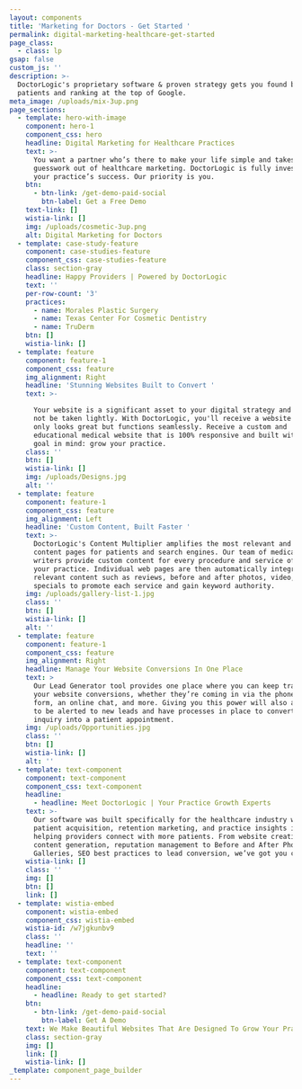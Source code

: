 ```yaml
---
layout: components
title: 'Marketing for Doctors - Get Started '
permalink: digital-marketing-healthcare-get-started
page_class:
  - class: lp
gsap: false
custom_js: ''
description: >-
  DoctorLogic's proprietary software & proven strategy gets you found by more
  patients and ranking at the top of Google.
meta_image: /uploads/mix-3up.png
page_sections:
  - template: hero-with-image
    component: hero-1
    component_css: hero
    headline: Digital Marketing for Healthcare Practices
    text: >-
      You want a partner who’s there to make your life simple and takes the
      guesswork out of healthcare marketing. DoctorLogic is fully invested in
      your practice’s success. Our priority is you.
    btn:
      - btn-link: /get-demo-paid-social
        btn-label: Get a Free Demo
    text-link: []
    wistia-link: []
    img: /uploads/cosmetic-3up.png
    alt: Digital Marketing for Doctors
  - template: case-study-feature
    component: case-studies-feature
    component_css: case-studies-feature
    class: section-gray
    headline: Happy Providers | Powered by DoctorLogic
    text: ''
    per-row-count: '3'
    practices:
      - name: Morales Plastic Surgery
      - name: Texas Center For Cosmetic Dentistry
      - name: TruDerm
    btn: []
    wistia-link: []
  - template: feature
    component: feature-1
    component_css: feature
    img_alignment: Right
    headline: 'Stunning Websites Built to Convert '
    text: >-

      Your website is a significant asset to your digital strategy and should
      not be taken lightly. With DoctorLogic, you'll receive a website that not
      only looks great but functions seamlessly. Receive a custom and
      educational medical website that is 100% responsive and built with one
      goal in mind: grow your practice.
    class: ''
    btn: []
    wistia-link: []
    img: /uploads/Designs.jpg
    alt: ''
  - template: feature
    component: feature-1
    component_css: feature
    img_alignment: Left
    headline: 'Custom Content, Built Faster '
    text: >-
      DoctorLogic's Content Multiplier amplifies the most relevant and engaging
      content pages for patients and search engines. Our team of medical content
      writers provide custom content for every procedure and service offered at
      your practice. Individual web pages are then automatically integrated with
      relevant content such as reviews, before and after photos, video, and
      specials to promote each service and gain keyword authority.
    img: /uploads/gallery-list-1.jpg
    class: ''
    btn: []
    wistia-link: []
    alt: ''
  - template: feature
    component: feature-1
    component_css: feature
    img_alignment: Right
    headline: Manage Your Website Conversions In One Place
    text: >
      Our Lead Generator tool provides one place where you can keep track of all
      your website conversions, whether they’re coming in via the phone, a web
      form, an online chat, and more. Giving you this power will also allow you
      to be alerted to new leads and have processes in place to convert a mere
      inquiry into a patient appointment.
    img: /uploads/Opportunities.jpg
    class: ''
    btn: []
    wistia-link: []
    alt: ''
  - template: text-component
    component: text-component
    component_css: text-component
    headline:
      - headline: Meet DoctorLogic | Your Practice Growth Experts
    text: >-
      Our software was built specifically for the healthcare industry with
      patient acquisition, retention marketing, and practice insights in mind,
      helping providers connect with more patients. From website creation to
      content generation, reputation management to Before and After Photo
      Galleries, SEO best practices to lead conversion, we’ve got you covered.
    wistia-link: []
    class: ''
    img: []
    btn: []
    link: []
  - template: wistia-embed
    component: wistia-embed
    component_css: wistia-embed
    wistia-id: /w7jgkunbv9
    class: ''
    headline: ''
    text: ''
  - template: text-component
    component: text-component
    component_css: text-component
    headline:
      - headline: Ready to get started?
    btn:
      - btn-link: /get-demo-paid-social
        btn-label: Get A Demo
    text: We Make Beautiful Websites That Are Designed To Grow Your Practice
    class: section-gray
    img: []
    link: []
    wistia-link: []
_template: component_page_builder
---
```


